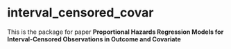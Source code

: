 # interval_censored_covar

This is the package for paper **Proportional Hazards Regression Models for Interval-Censored Observations in Outcome and Covariate**
